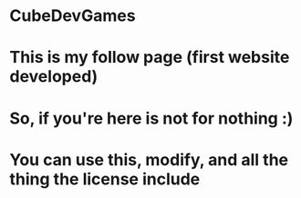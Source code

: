 # CubeDevGames

# This is my follow page (first website developed)

# So, if you're here is not for nothing :)
# You can use this, modify, and all the thing the license include
